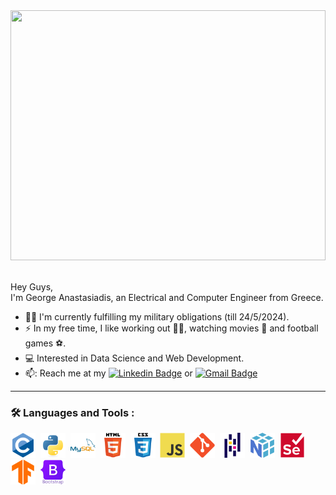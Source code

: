 <div align="center">
  <img src="https://media.giphy.com/media/dWesBcTLavkZuG35MI/giphy.gif" width="100%" height="400"/>
</div>

<br>

Hey Guys, <br>
I'm George Anastasiadis, an Electrical and Computer Engineer from Greece.

- 👨‍💼 I'm currently fulfilling my military obligations (till 24/5/2024).
-  ⚡ In my free time, I like working out 🏋️‍♂️, watching movies 🎦 and football games ⚽.
-  💻 Interested in Data Science and Web Development.
-  📫: Reach me at my [![Linkedin Badge](https://img.shields.io/badge/-LinkedIn-blue?style=flat&logo=Linkedin&logoColor=white)](https://www.linkedin.com/in/ganastasiadis/) or [![Gmail Badge](https://img.shields.io/badge/Gmail-red?style=flat&logo=gmail&logoColor=white)](mailto:george.a.anastasiadis@gmail.com)

---

### :hammer_and_wrench: Languages and Tools :
<div>
  <img src="https://github.com/devicons/devicon/blob/master/icons/c/c-original.svg" title="C" alt="C" width="40" height="40"/>&nbsp;
  <img src="https://github.com/devicons/devicon/blob/master/icons/python/python-original.svg" title="Python" alt="Python" width="40" height="40"/>&nbsp;
  <img src="https://github.com/devicons/devicon/blob/master/icons/mysql/mysql-original-wordmark.svg" title="MySQL" alt="MySQL" width="40" height="40"/>&nbsp;
  <img src="https://github.com/devicons/devicon/blob/master/icons/html5/html5-original-wordmark.svg" title"HTML5" alt ="HTML5" width="40" height="40"/>&nbsp;
  <img src="https://github.com/devicons/devicon/blob/master/icons/css3/css3-original-wordmark.svg" title"CSS" alt ="CSS" width="40" height="40"/>&nbsp;
  <img src="https://github.com/devicons/devicon/blob/master/icons/javascript/javascript-original.svg" title"JavaScript" alt ="JavScript" width="40" height="40"/>&nbsp;
  <img src="https://github.com/devicons/devicon/blob/master/icons/git/git-original.svg" title="Git" alt="Git" width="40" height="40"/>&nbsp;
  <img src="https://github.com/devicons/devicon/blob/master/icons/pandas/pandas-original.svg" title="Pandas" alt="Pandas" width="40" height="40"/>&nbsp;
  <img src="https://github.com/devicons/devicon/blob/master/icons/numpy/numpy-original.svg" title="Numpy" alt="Numpy" width="40" height="40"/>&nbsp;
  <img src="https://github.com/devicons/devicon/blob/master/icons/selenium/selenium-original.svg" title="Selenium" alt="Selenium" width="40" height="40"/>&nbsp;
  <img src="https://github.com/devicons/devicon/blob/master/icons/tensorflow/tensorflow-original.svg" title="Tesnorflow" alt="Tensorflow" width="40" height="40"/>&nbsp;
  <img src="https://github.com/devicons/devicon/blob/master/icons/bootstrap/bootstrap-original-wordmark.svg" title="Bootstrap" alt="Bootstrap" width="40" height="40"/>&nbsp;
  
</div>
